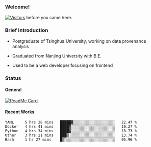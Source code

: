 ### Welcome!

[![Visitors](https://visitor-badge.laobi.icu/badge?page_id=HermitSun.HermitSun)]() before you came here.

### Brief Introduction

- Postgraduate of Tsinghua University, working on data provenance analysis

- Graduated from Nanjing University with B.E.

- Used to be a web developer focusing on frontend

### Status

#### General

[![ReadMe Card](https://github-readme-stats.hermitsun.vercel.app/api?username=HermitSun&count_private=true&show_icons=true)]()

#### Recent Works

<!--START_SECTION:waka-->
```text
YAML     5 hrs 28 mins   █████▓░░░░░░░░░░░░░░░░░░░   22.47 % 
Docker   4 hrs 41 mins   ████▓░░░░░░░░░░░░░░░░░░░░   19.27 % 
Python   4 hrs 34 mins   ████▓░░░░░░░░░░░░░░░░░░░░   18.73 % 
Other    3 hrs 21 mins   ███▒░░░░░░░░░░░░░░░░░░░░░   13.74 % 
Bash     1 hr 27 mins    █▒░░░░░░░░░░░░░░░░░░░░░░░   05.96 % 
```
<!--END_SECTION:waka-->
